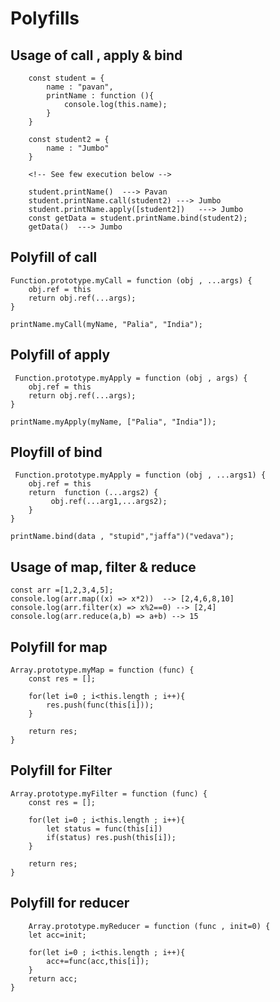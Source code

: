 # Polyfills 



## Usage of call , apply & bind

        const student = {
            name : "pavan",
            printName : function (){
                console.log(this.name); 
            }
        }

        const student2 = {
            name : "Jumbo"
        }

        <!-- See few execution below -->

        student.printName()  ---> Pavan
        student.printName.call(student2) ---> Jumbo
        student.printName.apply([student2])   ---> Jumbo
        const getData = student.printName.bind(student2);
        getData()  ---> Jumbo 


## Polyfill of call 

    Function.prototype.myCall = function (obj , ...args) {
        obj.ref = this
        return obj.ref(...args);
    }   

    printName.myCall(myName, "Palia", "India");

## Polyfill of apply

     Function.prototype.myApply = function (obj , args) {
        obj.ref = this
        return obj.ref(...args);
    }   

    printName.myApply(myName, ["Palia", "India"]);

## Ployfill of bind

     Function.prototype.myApply = function (obj , ...args1) {
        obj.ref = this
        return  function (...args2) {
             obj.ref(...arg1,...args2);
        }
    }   

    printName.bind(data , "stupid","jaffa")("vedava");




## Usage of map, filter &  reduce

    const arr =[1,2,3,4,5];
    console.log(arr.map((x) => x*2))  --> [2,4,6,8,10]
    console.log(arr.filter(x) => x%2==0) --> [2,4]
    console.log(arr.reduce(a,b) => a+b) --> 15

## Polyfill for map 

    Array.prototype.myMap = function (func) {
        const res = [];
        
        for(let i=0 ; i<this.length ; i++){
            res.push(func(this[i]));
        }

        return res;
    }

## Polyfill for Filter 

    Array.prototype.myFilter = function (func) {
        const res = [];
        
        for(let i=0 ; i<this.length ; i++){
            let status = func(this[i])
            if(status) res.push(this[i]);
        }

        return res;
    }


## Polyfill for reducer

        Array.prototype.myReducer = function (func , init=0) {
        let acc=init;
        
        for(let i=0 ; i<this.length ; i++){
            acc+=func(acc,this[i]);
        }
        return acc;
    }


